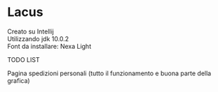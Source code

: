 # Lacus

Creato su Intellij\
Utilizzando jdk 10.0.2\
Font da installare: Nexa Light

TODO LIST

Pagina spedizioni personali (tutto il funzionamento e buona parte della grafica)